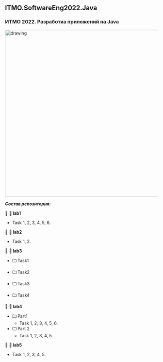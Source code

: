 ## ITMO.SoftwareEng2022.Java
### ИТМО 2022. Разработка приложений на Java
<img src="https://ie.wampi.ru/2022/10/19/Java.png" alt="drawing" width="550"/>


***Состав репозитория:***

🚩 <strong> &#128194; lab1 </strong>

  * Task 1, 2, 3, 4, 5, 6.
 
🚩 <strong> &#128194; lab2 </strong>

  * Task 1, 2.

🚩 <strong> &#128194; lab3 </strong>

+ <strong> &#128448; </strong> Task1  

+ <strong> &#128448; </strong> Task2

+ <strong> &#128448; </strong> Task3

+ <strong> &#128448; </strong> Task4

🚩 <strong> &#128194; lab4 </strong>

+ <strong> &#128448; </strong> Part1   
  * Task  1, 2, 3, 4, 5, 6. 
+ <strong> &#128448; </strong> Part 2  
  * Task 1, 2, 3, 4, 5.
  
🚩 <strong> &#128194; lab5 </strong>

  * Task 1, 2, 3, 4, 5.

